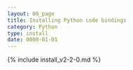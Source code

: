 ```yaml
---
layout: 00_page
title: Installing Python code bindings
category: Python
type: install
date: 0000-01-01
---
```


{% include install_v2-2-0.md %}